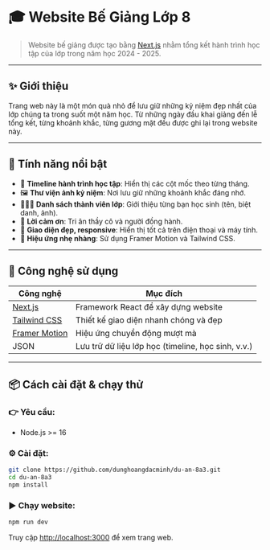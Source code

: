 # 🎓 Website Bế Giảng Lớp 8

> Website bế giảng được tạo bằng [Next.js](https://nextjs.org/) nhằm tổng kết hành trình học tập của lớp trong năm học 2024 - 2025.

---

## ✨ Giới thiệu

Trang web này là một món quà nhỏ để lưu giữ những kỷ niệm đẹp nhất của lớp chúng ta trong suốt một năm học. Từ những ngày đầu khai giảng đến lễ tổng kết, từng khoảnh khắc, từng gương mặt đều được ghi lại trong website này.

---

## 🧩 Tính năng nổi bật

- 📆 **Timeline hành trình học tập**: Hiển thị các cột mốc theo từng tháng.
- 🖼️ **Thư viện ảnh kỷ niệm**: Nơi lưu giữ những khoảnh khắc đáng nhớ.
- 🧑‍🤝‍🧑 **Danh sách thành viên lớp**: Giới thiệu từng bạn học sinh (tên, biệt danh, ảnh).
- 🙏 **Lời cảm ơn**: Tri ân thầy cô và người đồng hành.
- 🌙 **Giao diện đẹp, responsive**: Hiển thị tốt cả trên điện thoại và máy tính.
- 🎨 **Hiệu ứng nhẹ nhàng**: Sử dụng Framer Motion và Tailwind CSS.

---

## 🚀 Công nghệ sử dụng

| Công nghệ       | Mục đích                         |
|----------------|----------------------------------|
| [Next.js](https://nextjs.org/)       | Framework React để xây dựng website |
| [Tailwind CSS](https://tailwindcss.com/) | Thiết kế giao diện nhanh chóng và đẹp |
| [Framer Motion](https://www.framer.com/motion/) | Hiệu ứng chuyển động mượt mà |
| JSON            | Lưu trữ dữ liệu lớp học (timeline, học sinh, v.v.) |

---

## 📦 Cách cài đặt & chạy thử

### 👉 Yêu cầu:
- Node.js >= 16

### ⚙️ Cài đặt:

```bash
git clone https://github.com/dunghoangdacminh/du-an-8a3.git
cd du-an-8a3
npm install
```
### ▶️ Chạy website:
```bash
npm run dev
```
Truy cập [http://localhost:3000](http://localhost:3000) để xem trang web.
